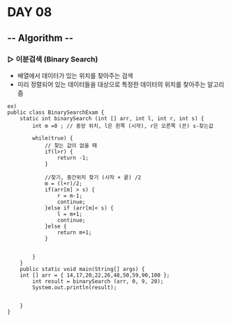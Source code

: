 # DAY 08

## -- Algorithm --

### ▷ 이분검색 (Binary Search)

- 배열에서 데이터가 있는 위치를 찾아주는 검색
- 미리 정렬되어 있는 데이터들을 대상으로 특정한 데이터의 위치를 찾아주는 알고리즘

~~~
ex)
public class BinarySearchExam {
	static int binarySearch (int [] arr, int l, int r, int s) {
		int m =0 ; // 중앙 위치, l은 왼쪽 (시작), r은 오른쪽 (끈) s-찾는값
	
		while(true) {
			// 찾는 값이 없을 때
			if(l>r) {
				return -1;
			}
		
			//찾기, 중간위치 찾기 (시작 + 끝) /2
			m = (l+r)/2;
			if(arr[m] > s) {
				r = m-1;
				continue;
			}else if (arr[m]< s) {
				l = m+1;
				continue;
			}else {
				return m+1; 
			}
	
	
		}	
	}
	public static void main(String[] args) {
	int [] arr = { 14,17,20,22,26,48,50,59,90,100 };
		int result = binarySearch (arr, 0, 9, 20);
		System.out.println(result);
		
		
	}
}
~~~

